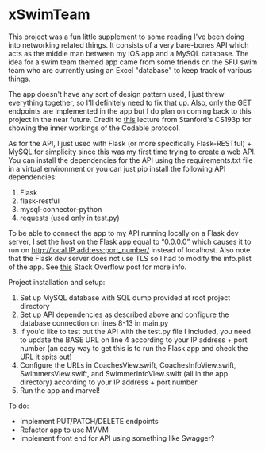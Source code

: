 # xSwimTeam

This project was a fun little supplement to some reading I've been doing into networking related things.
It consists of a very bare-bones API which acts as the middle man between my iOS app and a MySQL database.
The idea for a swim team themed app came from some friends on the SFU swim team who are currently using an Excel "database" to keep track of various things.

The app doesn't have any sort of design pattern used, I just threw everything together, so I'll definitely need to fix that up.
Also, only the GET endpoints are implemented in the app but I do plan on coming back to this project in the near future.
Credit to [this](https://youtu.be/fCfC6m7XUew) lecture from Stanford's CS193p for showing the inner workings of the Codable protocol.

As for the API, I just used with Flask (or more specifically Flask-RESTful) + MySQL for simplicity since this was my first time trying to create a web API.
You can install the dependencies for the API using the requirements.txt file in a virtual environment or you can just pip install the following API dependencies:
1. Flask
2. flask-restful
3. mysql-connector-python
4. requests (used only in test.py)

To be able to connect the app to my API running locally on a Flask dev server, I set the host on the Flask app equal to “0.0.0.0” which causes it to run on http://local.IP.address:port_number/ instead of localhost.
Also note that the Flask dev server does not use TLS so I had to modify the info.plist of the app. See [this](https://stackoverflow.com/questions/32631184/the-resource-could-not-be-loaded-because-the-app-transport-security-policy-requi) Stack Overflow post for more info.

Project installation and setup:
1. Set up MySQL database with SQL dump provided at root project directory
2. Set up API dependencies as described above and configure the database connection on lines 8-13 in main.py
3. If you'd like to test out the API with the test.py file I included, you need to update the BASE URL on line 4 according to your IP address + port number (an easy way to get this is to run the Flask app and check the URL it spits out)
4. Configure the URLs in CoachesView.swift, CoachesInfoView.swift, SwimmersView.swift, and SwimmerInfoView.swift (all in the app directory) according to your IP address + port number 
5. Run the app and marvel!

To do:
- Implement PUT/PATCH/DELETE endpoints
- Refactor app to use MVVM
- Implement front end for API using something like Swagger?
